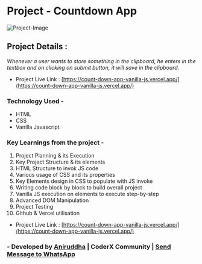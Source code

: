 # Project - Countdown App

![Project-Image](/Asset/proj-img.jpg)

## Project Details :

_Whenever a user wants to store something in the clipboard, he enters in the textbox and on clicking on submit button, it will save in the clipboard._

- Project Live Link : [https://count-down-app-vanilla-js.vercel.app/](https://count-down-app-vanilla-js.vercel.app/)

### Technology Used -

- HTML
- CSS
- Vanilla Javascript

### Key Learnings from the project -

1. Project Planning & its Execution
2. Key Project Structure & its elements
3. HTML Structure to invok JS code
4. Various usage of CSS and its properties
5. Key Elements design in CSS to populate with JS invoke
6. Writing code block by block to build overall project
7. Vanilla JS execution on elements to execute step-by-step
8. Advanced DOM Manipulation
9. Project Testing
10. Github & Vercel utilisation

- Project Live Link : [https://count-down-app-vanilla-js.vercel.app/](https://count-down-app-vanilla-js.vercel.app/)

### - Developed by [Aniruddha](https://github.com/AniruddhaDas1) | CoderX Community | [Send Message to WhatsApp](https://wa.me/9123987124)
